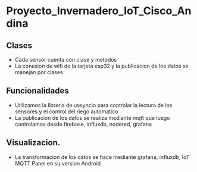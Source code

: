 # Proyecto_Invernadero_IoT_Cisco_Andina

## Clases

- Cada sensor cuenta con clase y metodos
- La conexion de wifi de la tarjeta esp32 y la publicacion de los datos se manejan por clases
  
## Funcionalidades

- Utilizamos la libreria de uasyncio para controlar la lectura de los sensores y el control del riego automatico
- La publicacion de los datos se realiza mediante mqtt que luego controlamos desde firebase, influxdb, nodered, grafana

## Visualizacion.

- La transformacion de los datos se hace mediante grafana, influxdb, IoT MQTT Panel en su version Android